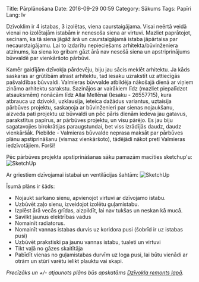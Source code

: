 Title: Pārplānošana
Date: 2016-09-29 00:59
Category: Sākums
Tags: Papīri
Lang: lv

Dzīvoklim ir 4 istabas, 3 izolētas, viena caurstaigājama. Visai neērtā veidā vienai no izolētajām istabām ir nenesoša siena ar virtuvi. Mazliet paprātojot, secinam, ka tā siena jāgāž ārā un caurstaigājamā istaba jāpārtaisa par necaurstaigājamu. Lai to izdarītu nepieciešams arhitekta/būvinženiera atzinums, ka siena ko gribam gāzt ārā nav nesošā siena un apstriprinājums būvvaldē par vienkāršoto pārbūvi.

Kamēr gaidījām dzīvokļa pārdevēju, biju jau sācis meklēt arhitektu. Ja kāds saskaras ar grūtībām atrast arhitektu, tad iesaku uzrakstīt uz attiecīgās pašvaldības būvvaldi. Valmieras būvvalde atbildēja nākošajā dienā ar viņiem zināmo arhitektu sarakstu. Sazinājos ar vairākiem līdz (mazliet piepalīdzot atsauksmēm) nonācām līdz Allai Mellēnai (Iesaku - 26557715), kura atbrauca uz dzīvokli, uzklausīja, ieteica dažādus variantus, uztaisīja pārbūves projektu, saskaņoja ar būvinženieri par sienas nojaukšanu, aizveda pati projektu uz būvvaldi un pēc pāris dienām iedeva jau gatavus, parakstītus papīrus, ar pārbūves projektu, un visu pārējo. Es jau biju sagatavojies birokrātijas paraugstundai, bet viss izrādījās daudz, daudz vienkāršāk. Piebilde - Valmieras būvvalde neprasa maksāt par pārbūves plānu apstiprināšanu (vismaz vienkāršoto), tādējādi nākot pretī Valmieras iedzīvotājiem. Forši!

Pēc pārbūves projekta apstiprināšanas sāku pamazām macīties sketchup'u:
![SketchUp]({filename}/images/3d-1.png)

Ar griestiem dzīvojamai istabai un ventilācijas šahtām:
![SketchUp]({filename}/images/3d-2.png)

Īsumā plāns ir šāds:

* Nojaukt sarkano sienu, apvienojot virtuvi ar dzīvojamo istabu.
* Uzbūvēt zaļo sienu, izveidojot izolētu guļamistabu.
* Izplēst ārā vecās grīdas, aizpildīt, lai nav tukšas un neskan kā mucā.
* Savilkt jaunus elektrības vadus
* Nomainīt radiatorus.
* Nomainīt vannas istabas durvis uz koridora pusi (šobrīd ir uz istabas pusi)
* Uzbūvēt prakstiski pa jaunu vannas istabu, tualeti un virtuvi
* Tikt vaļā no gāzes skaitītāja
* Pabīdīt vienas no guļamistabas durvīm uz loga pusi, lai būtu vienādi ar otrām un stūrī varētu ielikt plauktu vai skapi.

*Precīzāks un +/- atjaunots plāns būs apskatāms [Dzīvokļa remonts lapā]({filename}/pages/lv/dzivokla-remonts.md).*
